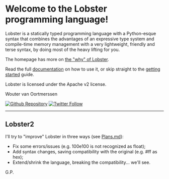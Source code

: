 Welcome to the Lobster programming language!
============================================


Lobster is a statically typed programming language with a Python-esque
syntax that combines the advantages of an expressive type system and
compile-time memory management with a very lightweight, friendly and
terse syntax, by doing most of the heavy lifting for you.

The homepage has more on [the "why" of Lobster](http://strlen.com/lobster/).

Read the full
[documentation](http://aardappel.github.io/lobster/README_FIRST.html)
on how to use it, or skip straight to the
[getting started](http://aardappel.github.io/lobster/getting_started.html) guide.


Lobster is licensed under the Apache v2 license.

Wouter van Oortmerssen

[![Github Repository](https://img.shields.io/github/stars/aardappel/lobster?style=social)](https://github.com/aardappel/lobster/)
[![Twitter Follow](https://img.shields.io/twitter/follow/wvo.svg?style=social)](https://twitter.com/wvo)

---

## Lobster2

I'll try to "improve" Lobster in three ways (see [Plans.md](Plans.md)):

* Fix some errors/issues (e.g. 100e100 is not recognized as float);
* Add syntax changes, saving compatibility with the original (e.g. #ff as hex);
* Extend/shrink the language, breaking the compatibility... we'll see.

G.P.

<!--
https://docs.github.com/en/get-started/writing-on-github/getting-started-with-writing-and-formatting-on-github/basic-writing-and-formatting-syntax

in C:\Dev\mine\lobster2:
main sln: dev\lobster\lobster.sln
compiled sln: dev\compiled_lobster\compiled_lobster\compiled_lobster.sln
compiled src: dev\compiled_lobster\src\compiled_lobster.cpp
compiled to: dev\compiled_lobster\compiled_lobster\x64\Release\compiled_lobster.exe
-->
